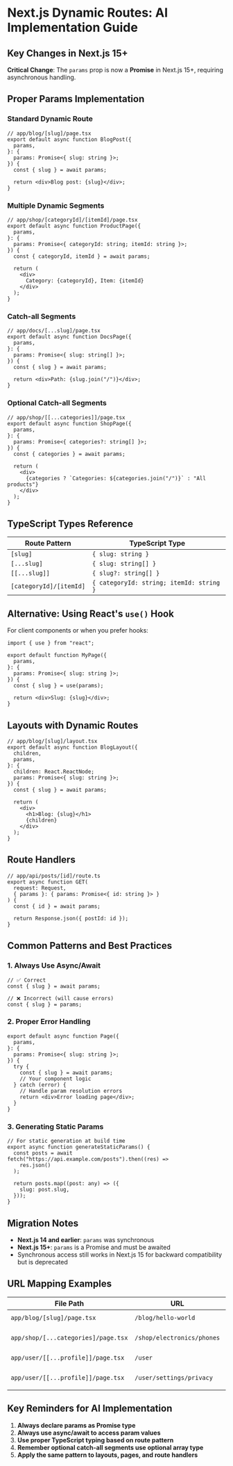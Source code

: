 # Next.js Dynamic Routes: AI Implementation Guide

## Key Changes in Next.js 15+

**Critical Change**: The `params` prop is now a **Promise** in Next.js 15+, requiring asynchronous handling.

## Proper Params Implementation

### Standard Dynamic Route

```tsx
// app/blog/[slug]/page.tsx
export default async function BlogPost({
  params,
}: {
  params: Promise<{ slug: string }>;
}) {
  const { slug } = await params;

  return <div>Blog post: {slug}</div>;
}
```

### Multiple Dynamic Segments

```tsx
// app/shop/[categoryId]/[itemId]/page.tsx
export default async function ProductPage({
  params,
}: {
  params: Promise<{ categoryId: string; itemId: string }>;
}) {
  const { categoryId, itemId } = await params;

  return (
    <div>
      Category: {categoryId}, Item: {itemId}
    </div>
  );
}
```

### Catch-all Segments

```tsx
// app/docs/[...slug]/page.tsx
export default async function DocsPage({
  params,
}: {
  params: Promise<{ slug: string[] }>;
}) {
  const { slug } = await params;

  return <div>Path: {slug.join("/")}</div>;
}
```

### Optional Catch-all Segments

```tsx
// app/shop/[[...categories]]/page.tsx
export default async function ShopPage({
  params,
}: {
  params: Promise<{ categories?: string[] }>;
}) {
  const { categories } = await params;

  return (
    <div>
      {categories ? `Categories: ${categories.join("/")}` : "All products"}
    </div>
  );
}
```

## TypeScript Types Reference

| Route Pattern           | TypeScript Type                          |
| ----------------------- | ---------------------------------------- |
| `[slug]`                | `{ slug: string }`                       |
| `[...slug]`             | `{ slug: string[] }`                     |
| `[[...slug]]`           | `{ slug?: string[] }`                    |
| `[categoryId]/[itemId]` | `{ categoryId: string; itemId: string }` |

## Alternative: Using React's `use()` Hook

For client components or when you prefer hooks:

```tsx
import { use } from "react";

export default function MyPage({
  params,
}: {
  params: Promise<{ slug: string }>;
}) {
  const { slug } = use(params);

  return <div>Slug: {slug}</div>;
}
```

## Layouts with Dynamic Routes

```tsx
// app/blog/[slug]/layout.tsx
export default async function BlogLayout({
  children,
  params,
}: {
  children: React.ReactNode;
  params: Promise<{ slug: string }>;
}) {
  const { slug } = await params;

  return (
    <div>
      <h1>Blog: {slug}</h1>
      {children}
    </div>
  );
}
```

## Route Handlers

```tsx
// app/api/posts/[id]/route.ts
export async function GET(
  request: Request,
  { params }: { params: Promise<{ id: string }> }
) {
  const { id } = await params;

  return Response.json({ postId: id });
}
```

## Common Patterns and Best Practices

### 1. Always Use Async/Await

```tsx
// ✅ Correct
const { slug } = await params;

// ❌ Incorrect (will cause errors)
const { slug } = params;
```

### 2. Proper Error Handling

```tsx
export default async function Page({
  params,
}: {
  params: Promise<{ slug: string }>;
}) {
  try {
    const { slug } = await params;
    // Your component logic
  } catch (error) {
    // Handle param resolution errors
    return <div>Error loading page</div>;
  }
}
```

### 3. Generating Static Params

```tsx
// For static generation at build time
export async function generateStaticParams() {
  const posts = await fetch("https://api.example.com/posts").then((res) =>
    res.json()
  );

  return posts.map((post: any) => ({
    slug: post.slug,
  }));
}
```

## Migration Notes

- **Next.js 14 and earlier**: `params` was synchronous
- **Next.js 15+**: `params` is a Promise and must be awaited
- Synchronous access still works in Next.js 15 for backward compatibility but is deprecated

## URL Mapping Examples

| File Path                           | URL                        | Params                                      |
| ----------------------------------- | -------------------------- | ------------------------------------------- |
| `app/blog/[slug]/page.tsx`          | `/blog/hello-world`        | `{ slug: 'hello-world' }`                   |
| `app/shop/[...categories]/page.tsx` | `/shop/electronics/phones` | `{ categories: ['electronics', 'phones'] }` |
| `app/user/[[...profile]]/page.tsx`  | `/user`                    | `{ profile: undefined }`                    |
| `app/user/[[...profile]]/page.tsx`  | `/user/settings/privacy`   | `{ profile: ['settings', 'privacy'] }`      |

## Key Reminders for AI Implementation

1. **Always declare params as Promise type**
2. **Always use async/await to access param values**
3. **Use proper TypeScript typing based on route pattern**
4. **Remember optional catch-all segments use optional array type**
5. **Apply the same pattern to layouts, pages, and route handlers**
